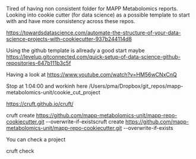
Tired of having non consistent folder for MAPP Metabolomics reports.
Looking into cookie cutter (for data science) as a possible template to start with and have more consistency across these repos.


https://towardsdatascience.com/automate-the-structure-of-your-data-science-projects-with-cookiecutter-937b244114d8

Using the github template is allready a good start maybe https://levelup.gitconnected.com/quick-setup-of-data-science-github-repositories-647b111b3c5f

Having a look at https://www.youtube.com/watch?v=HM56wCNxCnQ

Stop at 1:04:00 and workinh here /Users/pma/Dropbox/git_repos/mapp-metabolomics-unit/cookie_cut_project


https://cruft.github.io/cruft/

cruft create https://github.com/mapp-metabolomics-unit/mapp-repo-cookiecutter.git --overwrite-if-existscruft create https://github.com/mapp-metabolomics-unit/mapp-repo-cookiecutter.git --overwrite-if-exists

You can check a project 

cruft check

